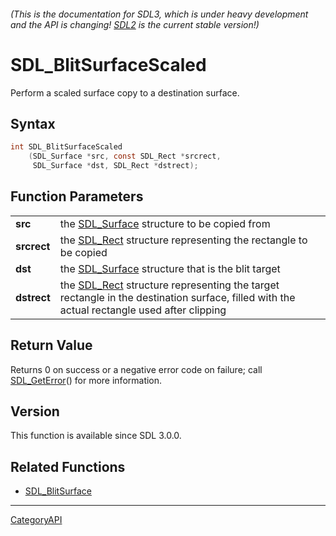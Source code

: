 ###### (This is the documentation for SDL3, which is under heavy development and the API is changing! [SDL2](https://wiki.libsdl.org/SDL2/) is the current stable version!)
# SDL_BlitSurfaceScaled

Perform a scaled surface copy to a destination surface.

## Syntax

```c
int SDL_BlitSurfaceScaled
    (SDL_Surface *src, const SDL_Rect *srcrect,
     SDL_Surface *dst, SDL_Rect *dstrect);

```

## Function Parameters

|                 |                                                                                                                                                       |
| --------------- | ----------------------------------------------------------------------------------------------------------------------------------------------------- |
| **src**         | the [SDL_Surface](SDL_Surface) structure to be copied from                                                                                            |
| **srcrect**     | the [SDL_Rect](SDL_Rect) structure representing the rectangle to be copied                                                                            |
| **dst**         | the [SDL_Surface](SDL_Surface) structure that is the blit target                                                                                      |
| **dstrect**     | the [SDL_Rect](SDL_Rect) structure representing the target rectangle in the destination surface, filled with the actual rectangle used after clipping |

## Return Value

Returns 0 on success or a negative error code on failure; call
[SDL_GetError](SDL_GetError)() for more information.

## Version

This function is available since SDL 3.0.0.

## Related Functions

* [SDL_BlitSurface](SDL_BlitSurface)

----
[CategoryAPI](CategoryAPI)

